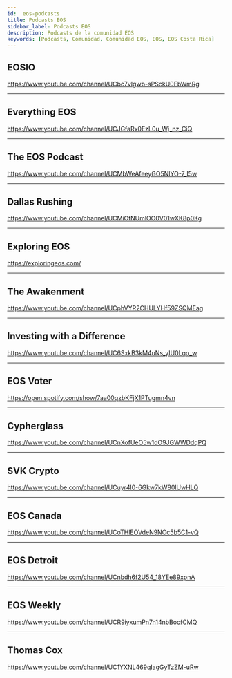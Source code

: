 ```yaml
---
id:  eos-podcasts
title: Podcasts EOS
sidebar_label: Podcasts EOS
description: Podcasts de la comunidad EOS
keywords: [Podcasts, Comunidad, Comunidad EOS, EOS, EOS Costa Rica]
---
```


## EOSIO

https://www.youtube.com/channel/UCbc7vIgwb-sPSckU0FbWmRg

* * *

## Everything EOS 

https://www.youtube.com/channel/UCJGfaRx0EzL0u_Wj_nz_CiQ

* * *

## The EOS Podcast

https://www.youtube.com/channel/UCMbWeAfeeyGO5NlYO-7_I5w

* * *

## Dallas Rushing

https://www.youtube.com/channel/UCMiOtNUmlOO0V01wXK8p0Kg

* * *

## Exploring EOS

https://exploringeos.com/

* * *

## The Awakenment

https://www.youtube.com/channel/UCphVYR2CHULYHf59ZSQMEag

* * *

## Investing with a Difference

https://www.youtube.com/channel/UC6SxkB3kM4uNs_yIU0Lqo_w

* * *

## EOS Voter 

https://open.spotify.com/show/7aa00qzbKFjX1PTugmn4vn

* * *

## Cypherglass

https://www.youtube.com/channel/UCnXofUeO5w1dO9JGWWDdqPQ

* * *

## SVK Crypto

https://www.youtube.com/channel/UCuyr4l0-6Gkw7kW80lUwHLQ

* * *

## EOS Canada

https://www.youtube.com/channel/UCoTHlEOVdeN9NOc5b5C1-vQ

* * *

## EOS Detroit

https://www.youtube.com/channel/UCnbdh6f2U54_18YEe89xpnA

* * *

## EOS Weekly

https://www.youtube.com/channel/UCR9iyxumPn7n14nbBocfCMQ

* * *

## Thomas Cox

https://www.youtube.com/channel/UC1YXNL469qIagGyTzZM-uRw


